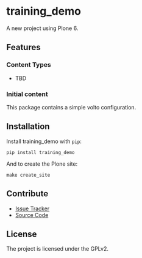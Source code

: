 # training_demo

A new project using Plone 6.

## Features

### Content Types

- TBD

### Initial content

This package contains a simple volto configuration.

Installation
------------

Install training_demo with `pip`:

```shell
pip install training_demo
```
And to create the Plone site:

```shell
make create_site
```

## Contribute

- [Issue Tracker](https://github.com/collective/training_demo/issues)
- [Source Code](https://github.com/collective/training_demo/)

## License

The project is licensed under the GPLv2.
